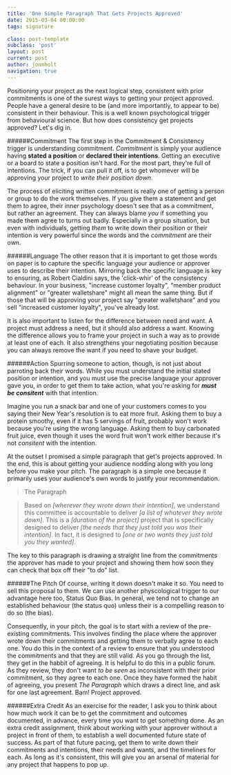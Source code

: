 ```yaml
---
title: 'One Simple Paragraph That Gets Projects Approved'
date: 2015-03-04 00:00:00 
tags: signature

class: post-template
subclass: 'post'
layout: post
current: post
author: jonmholt
navigation: true
---
```

Positioning your project as the next logical step, consistent with prior commitments is one of the surest ways to getting your project approved. People have a general desire to be (and more importantly, to appear to be) consistent in their behaviour.  This is a well known psychological trigger from behavioural science.  But how does consistency get projects approved?  Let's dig in.

######Commitment
The first step in the Commitment & Consistency trigger is understanding commitment.  *Commitment* is simply your audience having **stated a position** or **declared their intentions**. Getting an executive or a board to state a position isn't hard.  For the most part, they're full of intentions.  The trick, if you can pull it off, is to get whomever will be approving your project to _write their position down_.  

The process of eliciting written commitment is really one of getting a person or group to do the work themselves.  If you give them a statement and get them to agree, their inner psychology doesn't see that as a commitment, but rather an agreement.  They can always blame *you* if something you made them agree to turns out badly.  Especially in a group situation, but even with individuals, getting _them_ to write down their position or their intention is very powerful since the words and the _commitment_ are their own.

######Language
The other reason that it is important to get those words on paper is to capture the specific language your audience or approver uses to describe their intention.  Mirroring back the specific language is key to ensuring, as Robert Cialdini says, the 'click-whir' of the consistency behaviour.  In your business, "increase customer loyalty", "member product alignment" or "greater walletshare" might all mean the same thing.  But if those that will be approving your project say "greater walletshare" and you sell "increased customer loyalty", you've already lost.

It is also important to listen for the difference between need and want.  A project must address a need, but it should also address a want.  Knowing the difference allows you to frame your project in such a way as to provide at least one of each.  It also strengthens your negotiating position because you can always remove the want if you need to shave your budget.

######Action
Spurring someone to action, though, is not just about parroting back their words.  While you must understand the initial stated position or intention, and you must use the precise language your approver gave you, in order to get them to take action, what you're asking for ***must be consitent*** with that intention.  

Imagine you run a snack bar and one of your customers comes to you saying their New Year's resolution is to eat more fruit. Asking them to buy a protein smoothy, even if it has 5 servings of fruit, probably won't work because you're using the wrong language.  Asking them to buy carbonated fruit juice, even though it uses the word fruit won't work either because it's not *consitent* with the intention.

At the outset I promised a simple paragraph that get's projects approved.  In the end, this is about getting your audience nodding along with you long before you make your pitch.  The paragraph is a simple one because it primarily uses your audience's own words to justify your recommendation.

>The Paragraph

>Based on *[wherever they wrote down their intention]*, we understand this committee is accountable to deliver *[a list of whatever they wrote down]*.  This is a *[duration of the project]* project that is specifically designed to deliver *[the needs that they just told you was their intention]*.  In fact, it is designed to *[one or two wants they just told you they wanted]*.  

The key to this paragraph is drawing a straight line from the commitments the approver has made to your project and showing them how soon they can check that box off their "to do" list.

######The Pitch
Of course, writing it down doesn't make it so. You need to sell this proposal to them.  We can use another physcological trigger to our advantage here too, Status Quo Bias.  In general, we tend not to change an established behaviour (the status quo) unless their is a compelling reason to do so (the bias).  

Consequently, in your pitch, the goal is to start with a review of the pre-existing commitments.  This involves finding the place where the approver wrote down their commitments and getting them to verbally agree to each one.  You do this in the context of a review to ensure that you understood the commitments and that they are still valid.  As you go through the list, they get in the habbit of agreeing.  It is helpful to do this in a public forum. As they review, they don't want *to be seen* as inconsistent with their prior commitment, so they agree to each one.  Once they have formed the habit of agreeing, you present *The Paragraph* which draws a direct line, and ask for one last agreement.  Bam! Project approved.

######Extra Credit
As an exercise for the reader, I ask you to think about how much work it can be to get the commitment and outcomes documented, in advance, every time you want to get something done.  As an extra credit assignment, think about working with your approver without a project in front of them, to establish a well documented future state of success.  As part of that future pacing, get them to write down their commitments and intentions, their needs and wants, and the timelines for each.  As long as it's consistent, this will give you an arsenal of material for any project that happens to pop up.
